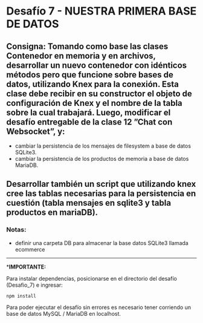 # Desafío 7 - NUESTRA PRIMERA BASE DE DATOS

## Consigna: Tomando como base las clases Contenedor en memoria y en archivos, desarrollar un nuevo contenedor con idénticos métodos pero que funcione sobre bases de datos, utilizando Knex para la conexión. Esta clase debe recibir en su constructor el objeto de configuración de Knex y el nombre de la tabla sobre la cual trabajará. Luego, modificar el desafío entregable de la clase 12 ”Chat con Websocket”, y: 

+ cambiar la persistencia de los mensajes de filesystem a base de datos SQLite3.
+ cambiar la persistencia de los productos de memoria a base de datos MariaDB.

## Desarrollar también un script que utilizando knex cree las tablas necesarias para la persistencia en cuestión (tabla mensajes en sqlite3 y tabla productos en mariaDB).

### Notas:
+ definir una carpeta DB para almacenar la base datos SQLite3 llamada ecommerce

- - -

***IMPORTANTE:**

Para instalar dependencias, posicionarse en el directorio del desafío (Desafio_7) e ingresar:
```
npm install
```
Para poder ejecutar el desafío sin errores es necesario tener corriendo un base de datos MySQL / MariaDB en localhost.


